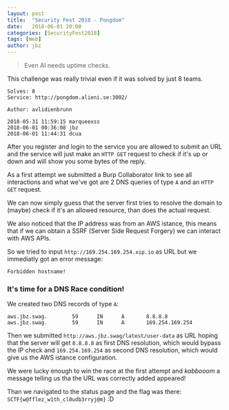 ```yaml
---
layout: post
title:  "Security Fest 2018 - Pongdom"
date:   2018-06-01 20:00
categories: [SecurityFest2018]
tags: [Web]
author: jbz
---
```


> Even AI needs uptime checks.

This challenge was really trivial even if it was solved by just 8 teams.

```
Solves: 8
Service: http://pongdom.alieni.se:3002/

Author: avlidienbrunn

2018-05-31 11:59:15 marqueexss
2018-06-01 00:36:08 jbz
2018-06-01 11:44:31 dcua
```

After you register and login to the service you are allowed to submit an URL and the service will just make an `HTTP GET` request to check if it's up or down and will show you some bytes of the reply.

As a first attempt we submitted a Burp Collaborator link to see all interactions and what we've got are 2 DNS queries of type `A` and an `HTTP GET` request.

We can now simply guess that the server first tries to resolve the domain to (maybe) check if it's an allowed resource, than does the actual request.

We also noticed that the IP address was from an AWS istance, this means that if we can obtain a SSRF (Server Side Request Forgery) we can interact with AWS APIs.

So we tried to input `http://169.254.169.254.xip.io` as URL but we immediatly got an error message: 

`Forbidden hostname!`

### It's time for a DNS Race condition!

We created two DNS records of type `A`:

```
aws.jbz.swag.        59      IN      A       8.8.8.8
aws.jbz.swag.        59      IN      A       169.254.169.254
```

Then we submitted `http://aws.jbz.swag/latest/user-data` as URL hoping that the server will get `8.8.8.8` as first DNS resolution, which would bypass the IP check and `169.254.169.254` as second DNS resolution, which would give us the AWS istance configuration.

We were lucky enough to win the race at the first attempt and *kabbooom* a message telling us tha the URL was correctly added appeared!

Than we navigated to the status page and the flag was there: `SCTF{w@fflez_w1th_cl0udb3rryj@m}` :D
